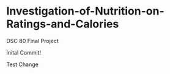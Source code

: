 # Investigation-of-Nutrition-on-Ratings-and-Calories
DSC 80 Final Project

Inital Commit!

Test Change